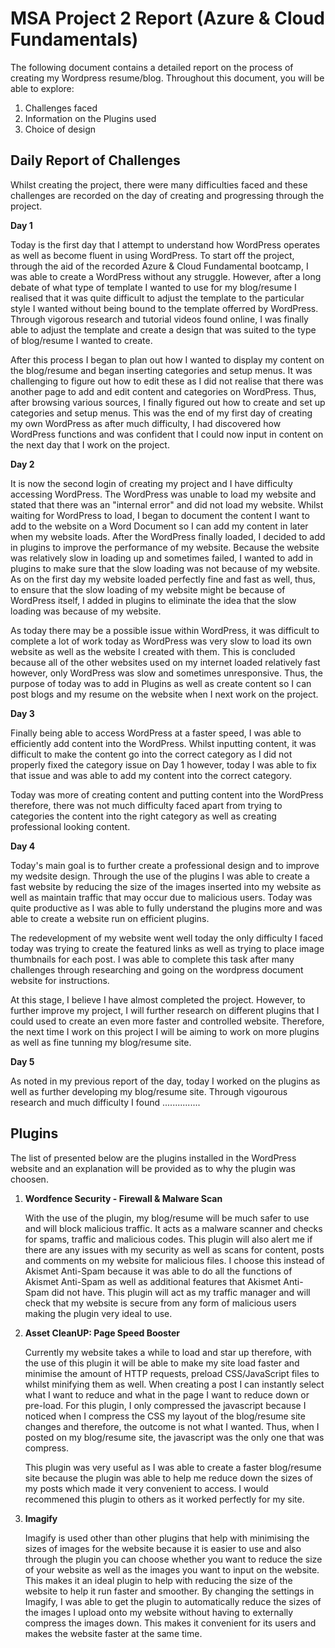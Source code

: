 # MSA Project 2 Report (Azure & Cloud Fundamentals)

The following document contains a detailed report on the process of creating my Wordpress resume/blog. Throughout this document, you will be able to explore:
 1. Challenges faced
 2. Information on the Plugins used
 3. Choice of design

## Daily Report of Challenges 
Whilst creating the project, there were many difficulties faced and these challenges are recorded on the day of creating and progressing through the project. 

**Day 1**

Today is the first day that I attempt to understand how WordPress operates as well as become fluent in using WordPress. To start off the project, through the aid of the recorded Azure & Cloud Fundamental bootcamp, I was able to create a WordPress without any struggle. However, after a long debate of what type of template I wanted to use for my blog/resume I realised that it was quite difficult to adjust the template to the particular style I wanted without being bound to the template offerred by WordPress. Through vigorous research and tutorial videos found online, I was finally able to adjust the template and create a design that was suited to the type of blog/resume I wanted to create. 

After this process I began to plan out how I wanted to display my content on the blog/resume and began inserting categories and setup menus. It was challenging to figure out how to edit these as I did not realise that there was another page to add and edit content and categories on WordPress. Thus, after browsing various sources, I finally figured out how to create and set up categories and setup menus. This was the end of my first day of creating my own WordPress as after much difficulty, I had discovered how WordPress functions and was confident that I could now input in content on the next day that I work on the project.  


**Day 2**

It is now the second login of creating my project and I have difficulty accessing WordPress. The WordPress was unable to load my website and stated that there was an "internal error" and did not load my website. Whilst waiting for WordPress to load, I began to document the content I want to add to the website on a Word Document so I can add my content in later when my website loads. After the WordPress finally loaded, I decided to add in plugins to improve the performance of my website. Because the website was relatively slow in loading up and sometimes failed, I wanted to add in plugins to make sure that the slow loading was not because of my website. As on the first day my website loaded perfectly fine and fast as well, thus, to ensure that the slow loading of my website might be because of WordPress itself, I added in plugins to eliminate the idea that the slow loading was because of my website. 

As today there may be a possible issue within WordPress, it was difficult to complete a lot of work today as WordPress was very slow to load its own website as well as the website I created with them. This is concluded because all of the other websites used on my internet loaded relatively fast however, only WordPress was slow and sometimes unresponsive. Thus, the purpose of today was to add in Plugins as well as create content so I can post blogs and my resume on the website when I next work on the project. 

**Day 3** 

Finally being able to access WordPress at a faster speed, I was able to efficiently add content into the WordPress. Whilst inputting content, it was difficult to make the content go into the correct category as I did not properly fixed the category issue on Day 1 however, today I was able to fix that issue and was able to add my content into the correct category. 

Today was more of creating content and putting content into the WordPress therefore, there was not much difficulty faced apart from trying to categories the content into the right category as well as creating professional looking content. 

**Day 4**
 
 Today's main goal is to further create a professional design and to improve my wedsite design. Through the use of the plugins I was able to create a fast website by reducing the size of the images inserted into my website as well as maintain traffic that may occur due to malicious users. Today was quite productive as I was able to fully understand the plugins more and was able to create a website run on efficient plugins. 
 
 The redevelopment of my website went well today the only difficulty I faced today was trying to create the featured links as well as trying to place image thumbnails for each post. I was able to complete this task after many challenges through researching and going on the wordpress document website for instructions. 
 
 At this stage, I believe I have almost completed the project. However, to further improve my project, I will further research on different plugins that I could used to create an even more faster and controlled website. Therefore, the next time I work on this project I will be aiming to work on more plugins as well as fine tunning my blog/resume site.


**Day 5**

As noted in my previous report of the day, today I worked on the plugins as well as further developing my blog/resume site. Through vigourous research and much difficulty I found ...............


## Plugins
The list of presented below are the plugins installed in the WordPress website and an explanation will be provided as to why the plugin was choosen.
   
1. **Wordfence Security - Firewall & Malware Scan**
   
   With the use of the plugin, my blog/resume will be much safer to use and will block malicious traffic. It acts as a malware scanner and checks for spams, traffic and malicious codes. This plugin will also alert me if there are any issues with my security as well as scans for content, posts and comments on my website for malicious files. I choose this instead of Akismet Anti-Spam because it was able to do all the functions of Akismet Anti-Spam as well as additional features that Akismet Anti-Spam did not have. This plugin will act as my traffic manager and will check that my website is secure from any form of malicious users making the plugin very ideal to use. 
   
2. **Asset CleanUP: Page Speed Booster**
   
   Currently my website takes a while to load and star up therefore, with the use of this plugin it will be able to make my site load faster and minimise the amount of HTTP requests, preload CSS/JavaScript files to whilst minifying them as well. When creating a post I can instantly select what I want to reduce and what in the page I want to reduce down or pre-load. For this plugin, I only compressed the javascript because I noticed when I compress the CSS my layout of the blog/resume site changes and therefore, the outcome is not what I wanted. Thus, when I posted on my blog/resume site, the javascript was the only one that was compress. 
   
   This plugin was very useful as I was able to create a faster blog/resume site because the plugin was able to help me reduce down the sizes of my posts which made it very convenient to access. I would recommened this plugin to others as it worked perfectly for my site. 
   
3. **Imagify**

   Imagify is used other than other plugins that help with minimising the sizes of images for the website because it is easier to use and also through the plugin you can choose whether you want to reduce the size of your website as well as the images you want to input on the website. This makes it an ideal plugin to help with reducing the size of the website to help it run faster and smoother. By changing the settings in Imagify, I was able to get the plugin to automatically reduce the sizes of the images I upload onto my website without having to externally compress the images down. This makes it convenient for its users and makes the website faster at the same time. 
   
